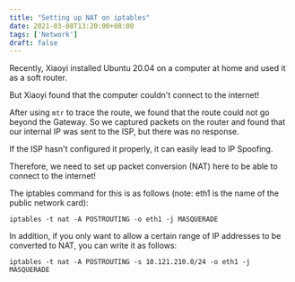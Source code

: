 ```yaml
---
title: "Setting up NAT on iptables"
date: 2021-03-08T13:20:00+08:00
tags: ['Network']
draft: false
---
```

Recently, Xiaoyi installed Ubuntu 20.04 on a computer at home and used it as a soft router.

But Xiaoyi found that the computer couldn't connect to the internet!

After using `mtr` to trace the route, we found that the route could not go beyond the Gateway. So we captured packets on the router and found that our internal IP was sent to the ISP, but there was no response.

If the ISP hasn't configured it properly, it can easily lead to IP Spoofing.

Therefore, we need to set up packet conversion (NAT) here to be able to connect to the internet!

The iptables command for this is as follows (note: eth1 is the name of the public network card):
```
iptables -t nat -A POSTROUTING -o eth1 -j MASQUERADE
```

In addition, if you only want to allow a certain range of IP addresses to be converted to NAT, you can write it as follows:
```
iptables -t nat -A POSTROUTING -s 10.121.210.0/24 -o eth1 -j MASQUERADE
```